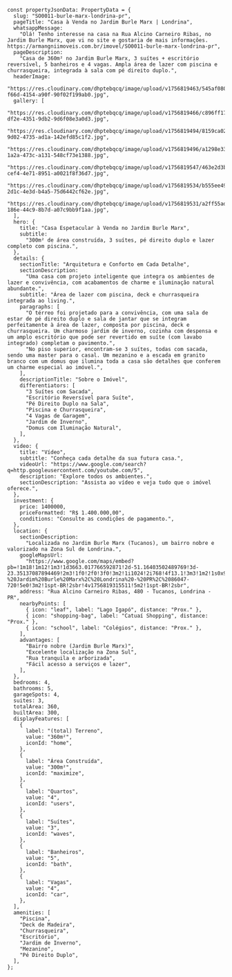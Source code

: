     const propertyJsonData: PropertyData = {
      slug: "SO0011-burle-marx-londrina-pr",
      pageTitle: "Casa à Venda no Jardim Burle Marx | Londrina",
      whatsappMessage:
        "Olá! Tenho interesse na casa na Rua Alcino Carneiro Ribas, no Jardim Burle Marx, que vi no site e gostaria de mais informações. https://armangniimoveis.com.br/imovel/SO0011-burle-marx-londrina-pr",
      pageDescription:
        "Casa de 360m² no Jardim Burle Marx, 3 suítes + escritório reversível, 5 banheiros e 4 vagas. Ampla área de lazer com piscina e churrasqueira, integrada à sala com pé direito duplo.",
      headerImage:
        "https://res.cloudinary.com/dhptebqcq/image/upload/v1756819463/545af080-f66d-4154-a90f-90f02f199ab0.jpg",
      gallery: [
        "https://res.cloudinary.com/dhptebqcq/image/upload/v1756819466/c896ff17-df2e-4351-9db2-9d6f08e3a0d3.jpg",
        "https://res.cloudinary.com/dhptebqcq/image/upload/v1756819494/8159ca02-9d02-4735-ad1a-142efd85c1f2.jpg",
        "https://res.cloudinary.com/dhptebqcq/image/upload/v1756819496/a1298e33-1a2a-473c-a131-548cf73e1388.jpg",
        "https://res.cloudinary.com/dhptebqcq/image/upload/v1756819547/463e2d3b-cef4-4e71-8951-a0021f8f36d7.jpg",
        "https://res.cloudinary.com/dhptebqcq/image/upload/v1756819534/b555ee49-2d1c-4e3d-b4a5-75d6442cf62e.jpg",
        "https://res.cloudinary.com/dhptebqcq/image/upload/v1756819531/a2ff55ad-186e-44c9-8b7d-a07c9bb9f1aa.jpg",
      ],
      hero: {
        title: "Casa Espetacular à Venda no Jardim Burle Marx",
        subtitle:
          "300m² de área construída, 3 suítes, pé direito duplo e lazer completo com piscina.",
      },
      details: {
        sectionTitle: "Arquitetura e Conforto em Cada Detalhe",
        sectionDescription:
          "Uma casa com projeto inteligente que integra os ambientes de lazer e convivência, com acabamentos de charme e iluminação natural abundante.",
        subtitle: "Área de lazer com piscina, deck e churrasqueira integrada ao living.",
        paragraphs: [
          "O térreo foi projetado para a convivência, com uma sala de estar de pé direito duplo e sala de jantar que se integram perfeitamente à área de lazer, composta por piscina, deck e churrasqueira. Um charmoso jardim de inverno, cozinha com despensa e um amplo escritório que pode ser revertido em suíte (com lavabo integrado) completam o pavimento.",
          "No piso superior, encontram-se 3 suítes, todas com sacada, sendo uma master para o casal. Um mezanino e a escada em granito branco com um domus que ilumina toda a casa são detalhes que conferem um charme especial ao imóvel.",
        ],
        descriptionTitle: "Sobre o Imóvel",
        differentiators: [
          "3 Suítes com Sacada",
          "Escritório Reversível para Suíte",
          "Pé Direito Duplo na Sala",
          "Piscina e Churrasqueira",
          "4 Vagas de Garagem",
          "Jardim de Inverno",
          "Domus com Iluminação Natural",
        ],
      },
      video: {
        title: "Vídeo",
        subtitle: "Conheça cada detalhe da sua futura casa.",
        videoUrl: "https://www.google.com/search?q=http.googleusercontent.com/youtube.com/5",
        description: "Explore todos os ambientes.",
        sectionDescription: "Assista ao vídeo e veja tudo que o imóvel oferece.",
      },
      investment: {
        price: 1400000,
        priceFormatted: "R$ 1.400.000,00",
        conditions: "Consulte as condições de pagamento.",
      },
      location: {
        sectionDescription:
          "Localizada no Jardim Burle Marx (Tucanos), um bairro nobre e valorizado na Zona Sul de Londrina.",
        googleMapsUrl:
          "https://www.google.com/maps/embed?pb=!1m18!1m12!1m3!1d3663.017766592871!2d-51.16403502489769!3d-23.35137087894469!2m3!1f0!2f0!3f0!3m2!1i1024!2i768!4f13.1!3m3!1m2!1s0x94eb43208954f873%3A0x203fffa99d160488!2sR.%20Alc%C3%ADno%20Carneiro%20Ribas%2C%20480%20-%20Jardim%20Burle%20Marx%2C%20Londrina%20-%20PR%2C%2086047-720!5e0!3m2!1spt-BR!2sbr!4v1756819315511!5m2!1spt-BR!2sbr",
        address: "Rua Alcino Carneiro Ribas, 480 - Tucanos, Londrina - PR",
        nearbyPoints: [
          { icon: "leaf", label: "Lago Igapó", distance: "Prox." },
          { icon: "shopping-bag", label: "Catuaí Shopping", distance: "Prox." },
          { icon: "school", label: "Colégios", distance: "Prox." },
        ],
        advantages: [
          "Bairro nobre (Jardim Burle Marx)",
          "Excelente localização na Zona Sul",
          "Rua tranquila e arborizada",
          "Fácil acesso a serviços e lazer",
        ],
      },
      bedrooms: 4,
      bathrooms: 5,
      garageSpots: 4,
      suites: 3,
      totalArea: 360,
      builtArea: 300,
      displayFeatures: [
        {
          label: "(total) Terreno",
          value: "360m²",
          iconId: "home",
        },
        {
          label: "Área Construída",
          value: "300m²",
          iconId: "maximize",
        },
        {
          label: "Quartos",
          value: "4",
          iconId: "users",
        },
        {
          label: "Suítes",
          value: "3",
          iconId: "waves",
        },
        {
          label: "Banheiros",
          value: "5",
          iconId: "bath",
        },
        {
          label: "Vagas",
          value: "4",
          iconId: "car",
        },
      ],
      amenities: [
        "Piscina",
        "Deck de Madeira",
        "Churrasqueira",
        "Escritório",
        "Jardim de Inverno",
        "Mezanino",
        "Pé Direito Duplo",
      ],
    };
